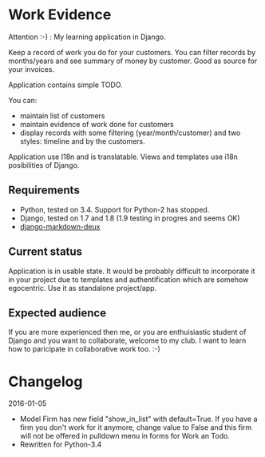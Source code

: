 Work Evidence
=========

Attention :-) : My learning application in Django.

Keep a record of work you do for your customers. You can filter records by months/years and see
summary of money by customer. Good as source for your invoices.

Application contains simple TODO.

You can:
* maintain list of customers
* maintain evidence of work done for customers
* display records with some filtering (year/month/customer) and two styles: timeline and by the customers.

Application use I18n and is translatable. Views and templates use i18n posibilities of Django.

Requirements
------------
* Python, tested on 3.4. Support for Python-2 has stopped.
* Django, tested on 1.7 and 1.8 (1.9 testing in progres and seems OK)
* [django-markdown-deux](https://github.com/trentm/django-markdown-deux)

Current status
--------------

Application is in usable state. It would be probably difficult to incorporate it
in your project due to templates and authentification which are somehow egocentric.
Use it as standalone project/app.


Expected audience
-----------------

If you are more experienced then me, or you are enthuisiastic student of Django and you want to collaborate, welcome to my club. I want to learn how to paricipate in collaborative work too. :-)


Changelog
========
2016-01-05
- Model Firm has new field "show_in_list" with default=True. If you have a firm you don't work for
  it anymore, change value to False and this firm will not be offered in pulldown menu in forms for Work an Todo.
- Rewritten for Python-3.4
